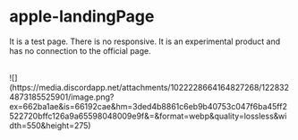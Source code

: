 # apple-landingPage

It is a test page. 
There is no responsive. 
It is an experimental product and has no connection to the official page.

<br>
![](https://media.discordapp.net/attachments/1022228664164827268/1228324873185525901/image.png?ex=662ba1ae&is=66192cae&hm=3ded4b8861c6eb9b40753c047f6ba45ff2522720bffc126a9a65598048009e9f&=&format=webp&quality=lossless&width=550&height=275)
